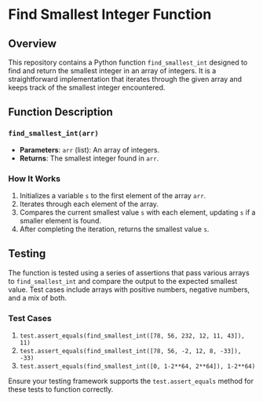 # Find Smallest Integer Function

## Overview
This repository contains a Python function `find_smallest_int` designed to find and return the smallest integer in an array of integers. It is a straightforward implementation that iterates through the given array and keeps track of the smallest integer encountered.

## Function Description

### `find_smallest_int(arr)`
- **Parameters**: `arr` (list): An array of integers.
- **Returns**: The smallest integer found in `arr`.

### How It Works
1. Initializes a variable `s` to the first element of the array `arr`.
2. Iterates through each element of the array.
3. Compares the current smallest value `s` with each element, updating `s` if a smaller element is found.
4. After completing the iteration, returns the smallest value `s`.

## Testing
The function is tested using a series of assertions that pass various arrays to `find_smallest_int` and compare the output to the expected smallest value. Test cases include arrays with positive numbers, negative numbers, and a mix of both.

### Test Cases
1. `test.assert_equals(find_smallest_int([78, 56, 232, 12, 11, 43]), 11)`
2. `test.assert_equals(find_smallest_int([78, 56, -2, 12, 8, -33]), -33)`
3. `test.assert_equals(find_smallest_int([0, 1-2**64, 2**64]), 1-2**64)`

Ensure your testing framework supports the `test.assert_equals` method for these tests to function correctly.
